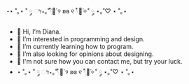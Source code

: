 -⋆ ˚｡⋆ ˚ ༘ ೀ⋆｡˚𓍢ִ໋🌷͙֒  ୨ ʚɞ ୧ 𓍢ִ໋🌷͙֒✧˚ ༘ ⋆｡˚♡ ⋆ ˚｡⋆
- 🍮 Hi, I’m Diana.
- 🍓 I’m interested in programming and design.
- 🍰 I’m currently learning how to program.
- 💌 I’m also looking for opinions about designing.
- 🧸 I'm not sure how you can contact me, but try your luck.
- ⋆ ˚｡⋆ ˚ ༘ ೀ⋆｡˚𓍢ִ໋🌷͙֒  ୨ ʚɞ ୧ 𓍢ִ໋🌷͙֒✧˚ ༘ ⋆｡˚♡ ⋆ ˚｡⋆

<!---
diana0ss/diana0ss is a ✨ special ✨ repository because its `README.md` (this file) appears on your GitHub profile.
You can click the Preview link to take a look at your changes.
--->
